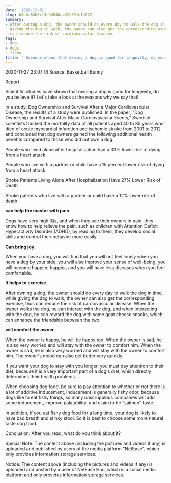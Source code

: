 ```yaml
---
date: '2020-12-01'
slug: b8eba83b8cf3e94540ac22c551e1e272
summary:
- After owning a dog, the owner should do every day to walk the dog in time, while
  giving the dog to walk, the owner can also get the corresponding exercise, thus
  can reduce the risk of cardiovascular disease.
tags:
- dog
- dogs
- fishy
title: ' Science shows that owning a dog is good for longevity, do you believe it? '
---
```


 2020-11-27 23:07:16 Source: Basketball Bunny

Report

Scientific studies have shown that owning a dog is good for longevity, do you believe it? Let's take a look at the reasons why we say that!

  
  

In a study, Dog Ownership and Survival After a Major Cardiovascular Disease, the results of a study were published.
In the paper, "Dog Ownership and Survival After Major Cardiovascular Events," Swedish scientists tracked the mortality data of all patients aged 40 to 85 years who died of acute myocardial infarction and ischemic stroke from 2001 to 2012 and concluded that dog owners gained the following additional health benefits compared to those who did not own a dog.

People who lived alone after hospitalization had a 33% lower risk of dying from a heart attack.

People who live with a partner or child have a 15 percent lower risk of dying from a heart attack

Stroke Patients Living Alone After Hospitalization Have 27% Lower Risk of Death

Stroke patients who live with a partner or child have a 12% lower risk of death

**can help the master with pain**.

Dogs have very high IQs, and when they see their owners in pain, they know how to help relieve the pain, such as children with Attention Deficit Hyperactivity Disorder (ADHD), by reading to them, they develop social skills and control their behavior more easily.

  
  

**Can bring joy**.

When you have a dog, you will find that you will not feel lonely when you have a dog by your side, you will also improve your sense of well-being, you will become happier, happier, and you will have less diseases when you feel comfortable.

  
  

**It helps to exercise**.

After owning a dog, the owner should do every day to walk the dog in time, while giving the dog to walk, the owner can also get the corresponding exercise, thus can reduce the risk of cardiovascular disease. When the owner walks the dog, he can interact with the dog, and when interacting with the dog, he can reward the dog with some goat cheese snacks, which can enhance the friendship between the two.

  
  

**will comfort the owner**.

When the owner is happy, he will be happy too. When the owner is sad, he is also very worried and will stay with the owner to comfort him. When the owner is sad, he is also very worried and will stay with the owner to comfort him. The owner's mood can also get better very quickly.

  
  

If you want your dog to stay with you longer, you must pay attention to their diet, because it is a very important part of a dog's diet, which directly determines their health problems.

When choosing dog food, be sure to pay attention to whether or not there is a lot of additive inducement, inducement is generally fishy odor, because dogs like to eat fishy things, so many unscrupulous companies will add some inducement, improve palatability, and claim to be "salmon" taste.

In addition, if you eat fishy dog food for a long time, your dog is likely to have bad breath and stinky stool. So it is best to choose some more natural taste dog food.

  
  

Conclusion: After you read, what do you think about it?

  
  

Special Note: The content above (including the pictures and videos if any) is uploaded and published by users of the media platform "NetEase", which only provides information storage services.

Notice: The content above (including the pictures and videos if any) is
uploaded and posted by a user of NetEase Hao, which is a social media platform
and only provides information storage services.

 
        